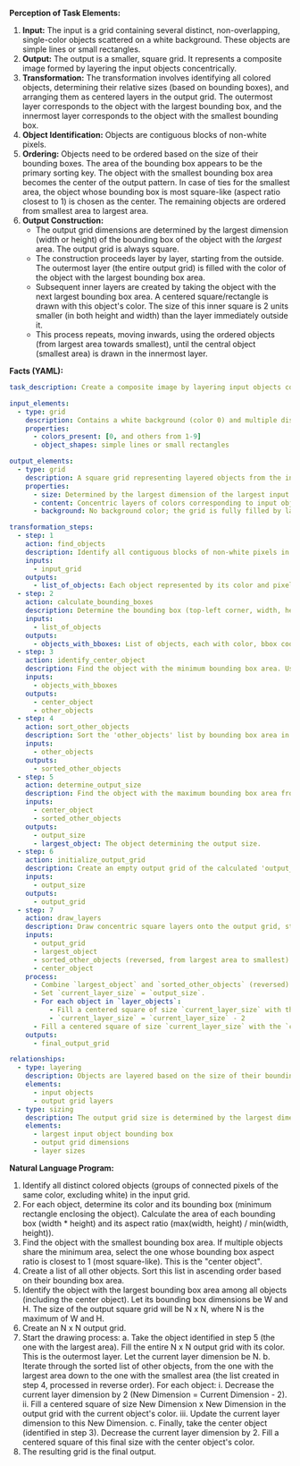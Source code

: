 **Perception of Task Elements:**

1.  **Input:** The input is a grid containing several distinct, non-overlapping, single-color objects scattered on a white background. These objects are simple lines or small rectangles.
2.  **Output:** The output is a smaller, square grid. It represents a composite image formed by layering the input objects concentrically.
3.  **Transformation:** The transformation involves identifying all colored objects, determining their relative sizes (based on bounding boxes), and arranging them as centered layers in the output grid. The outermost layer corresponds to the object with the largest bounding box, and the innermost layer corresponds to the object with the smallest bounding box.
4.  **Object Identification:** Objects are contiguous blocks of non-white pixels.
5.  **Ordering:** Objects need to be ordered based on the size of their bounding boxes. The area of the bounding box appears to be the primary sorting key. The object with the smallest bounding box area becomes the center of the output pattern. In case of ties for the smallest area, the object whose bounding box is most square-like (aspect ratio closest to 1) is chosen as the center. The remaining objects are ordered from smallest area to largest area.
6.  **Output Construction:**
    *   The output grid dimensions are determined by the largest dimension (width or height) of the bounding box of the object with the *largest* area. The output grid is always square.
    *   The construction proceeds layer by layer, starting from the outside. The outermost layer (the entire output grid) is filled with the color of the object with the largest bounding box area.
    *   Subsequent inner layers are created by taking the object with the next largest bounding box area. A centered square/rectangle is drawn with this object's color. The size of this inner square is 2 units smaller (in both height and width) than the layer immediately outside it.
    *   This process repeats, moving inwards, using the ordered objects (from largest area towards smallest), until the central object (smallest area) is drawn in the innermost layer.

**Facts (YAML):**


```yaml
task_description: Create a composite image by layering input objects concentrically based on size.

input_elements:
  - type: grid
    description: Contains a white background (color 0) and multiple distinct, non-overlapping, single-color objects.
    properties:
      - colors_present: [0, and others from 1-9]
      - object_shapes: simple lines or small rectangles

output_elements:
  - type: grid
    description: A square grid representing layered objects from the input.
    properties:
      - size: Determined by the largest dimension of the largest input object's bounding box.
      - content: Concentric layers of colors corresponding to input objects.
      - background: No background color; the grid is fully filled by layers.

transformation_steps:
  - step: 1
    action: find_objects
    description: Identify all contiguous blocks of non-white pixels in the input grid.
    inputs:
      - input_grid
    outputs:
      - list_of_objects: Each object represented by its color and pixel coordinates.
  - step: 2
    action: calculate_bounding_boxes
    description: Determine the bounding box (top-left corner, width, height) and area for each identified object.
    inputs:
      - list_of_objects
    outputs:
      - objects_with_bboxes: List of objects, each with color, bbox coordinates, width, height, and area.
  - step: 3
    action: identify_center_object
    description: Find the object with the minimum bounding box area. Use aspect ratio (closest to 1) as a tie-breaker.
    inputs:
      - objects_with_bboxes
    outputs:
      - center_object
      - other_objects
  - step: 4
    action: sort_other_objects
    description: Sort the 'other_objects' list by bounding box area in ascending order.
    inputs:
      - other_objects
    outputs:
      - sorted_other_objects
  - step: 5
    action: determine_output_size
    description: Find the object with the maximum bounding box area from the combined list (center_object + sorted_other_objects). The output size is a square grid with side length equal to the maximum dimension (width or height) of this object's bounding box.
    inputs:
      - center_object
      - sorted_other_objects
    outputs:
      - output_size
      - largest_object: The object determining the output size.
  - step: 6
    action: initialize_output_grid
    description: Create an empty output grid of the calculated 'output_size'.
    inputs:
      - output_size
    outputs:
      - output_grid
  - step: 7
    action: draw_layers
    description: Draw concentric square layers onto the output grid, starting from the largest object down to the center object.
    inputs:
      - output_grid
      - largest_object
      - sorted_other_objects (reversed, from largest area to smallest)
      - center_object
    process:
      - Combine `largest_object` and `sorted_other_objects` (reversed) into an ordered list `layer_objects`.
      - Set `current_layer_size` = `output_size`.
      - For each object in `layer_objects`:
          - Fill a centered square of size `current_layer_size` with the object's color.
          - `current_layer_size` = `current_layer_size` - 2
      - Fill a centered square of size `current_layer_size` with the `center_object`'s color.
    outputs:
      - final_output_grid

relationships:
  - type: layering
    description: Objects are layered based on the size of their bounding boxes.
    elements:
      - input objects
      - output grid layers
  - type: sizing
    description: The output grid size is determined by the largest dimension of the largest object. Layer sizes decrease concentrically.
    elements:
      - largest input object bounding box
      - output grid dimensions
      - layer sizes
```


**Natural Language Program:**

1.  Identify all distinct colored objects (groups of connected pixels of the same color, excluding white) in the input grid.
2.  For each object, determine its color and its bounding box (minimum rectangle enclosing the object). Calculate the area of each bounding box (width * height) and its aspect ratio (max(width, height) / min(width, height)).
3.  Find the object with the smallest bounding box area. If multiple objects share the minimum area, select the one whose bounding box aspect ratio is closest to 1 (most square-like). This is the "center object".
4.  Create a list of all other objects. Sort this list in ascending order based on their bounding box area.
5.  Identify the object with the largest bounding box area among all objects (including the center object). Let its bounding box dimensions be W and H. The size of the output square grid will be N x N, where N is the maximum of W and H.
6.  Create an N x N output grid.
7.  Start the drawing process:
    a.  Take the object identified in step 5 (the one with the largest area). Fill the entire N x N output grid with its color. This is the outermost layer. Let the current layer dimension be N.
    b.  Iterate through the sorted list of other objects, from the one with the largest area down to the one with the smallest area (the list created in step 4, processed in reverse order). For each object:
        i.  Decrease the current layer dimension by 2 (New Dimension = Current Dimension - 2).
        ii. Fill a centered square of size New Dimension x New Dimension in the output grid with the current object's color.
        iii. Update the current layer dimension to this New Dimension.
    c.  Finally, take the center object (identified in step 3). Decrease the current layer dimension by 2. Fill a centered square of this final size with the center object's color.
8.  The resulting grid is the final output.